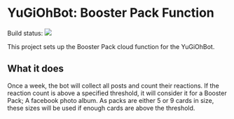 # YuGiOhBot: Booster Pack Function
Build status: ![](https://travis-ci.org/Tohaker/yugiohbot-function-booster-pack.svg?branch=master)

This project sets up the Booster Pack cloud function for the YuGiOhBot.

## What it does
Once a week, the bot will collect all posts and count their reactions. If the reaction count is above a specified threshold, it will consider it for
a Booster Pack; A facebook photo album. As packs are either 5 or 9 cards in size, these sizes will be used if enough cards are above the threshold.